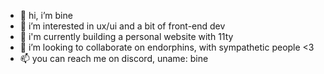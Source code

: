 - 👋 hi, i’m bine
- 👀 i’m interested in ux/ui and a bit of front-end dev
- 🌱 i'm currently building a personal website with 11ty
- 💞️ i’m looking to collaborate on endorphins, with sympathetic people <3
- 📫 you can reach me on discord, uname: bine

<!---
binecon/binecon is a ✨ special ✨ repository because its `README.md` (this file) appears on your GitHub profile.
You can click the Preview link to take a look at your changes.
--->
